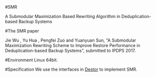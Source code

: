 #SMR

A Submodular Maximization Based Rewriting Algorithm in Deduplication-based Backup Systems

#The SMR paper

Jie Wu , Yu Hua , Pengfei Zuo and Yuanyuan Sun, "A Submodular Maximization Rewriting Scheme to Improve Restore Performance in
Deduplication-based Backup Systems", submitted to IPDPS 2017.

#Environment
Linux 64bit.

#Specification
We use the interfaces in [Destor](https://github.com/fomy/destor) to implement SMR.

